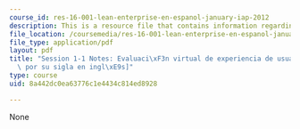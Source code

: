 ```yaml
---
course_id: res-16-001-lean-enterprise-en-espanol-january-iap-2012
description: This is a resource file that contains information regarding session 1-1.
file_location: /coursemedia/res-16-001-lean-enterprise-en-espanol-january-iap-2012/8a442dc0ea63776c1e4434c814ed8928_MITRES_16_001IAP12_Value.pdf
file_type: application/pdf
layout: pdf
title: "Session 1-1 Notes: Evaluaci\xF3n virtual de experiencia de usuario Lean [VALUE,\
  \ por su sigla en ingl\xE9s]"
type: course
uid: 8a442dc0ea63776c1e4434c814ed8928

---
```

None